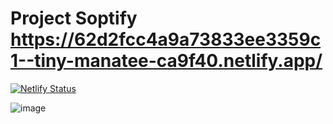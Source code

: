 # Project Soptify https://62d2fcc4a9a73833ee3359c1--tiny-manatee-ca9f40.netlify.app/

[![Netlify Status](https://api.netlify.com/api/v1/badges/3c0e8cb0-67d5-443a-9d4f-7bd2f9587e7b/deploy-status)](https://app.netlify.com/sites/tiny-manatee-ca9f40/deploys)

![image](https://user-images.githubusercontent.com/90835621/179368399-65b04b92-65bf-42e4-895d-b737bb316fb6.png)
